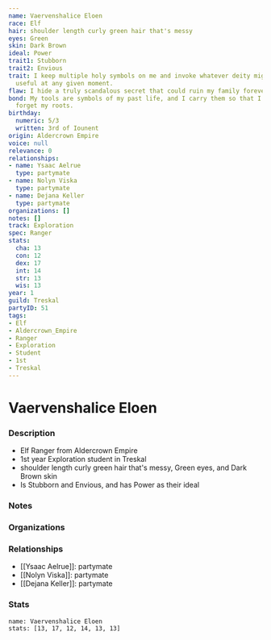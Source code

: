 ```yaml
---
name: Vaervenshalice Eloen
race: Elf
hair: shoulder length curly green hair that's messy
eyes: Green
skin: Dark Brown
ideal: Power
trait1: Stubborn
trait2: Envious
trait: I keep multiple holy symbols on me and invoke whatever deity might come in
  useful at any given moment.
flaw: I hide a truly scandalous secret that could ruin my family forever.
bond: My tools are symbols of my past life, and I carry them so that I will never
  forget my roots.
birthday:
  numeric: 5/3
  written: 3rd of Iounent
origin: Aldercrown Empire
voice: null
relevance: 0
relationships:
- name: Ysaac Aelrue
  type: partymate
- name: Nolyn Viska
  type: partymate
- name: Dejana Keller
  type: partymate
organizations: []
notes: []
track: Exploration
spec: Ranger
stats:
  cha: 13
  con: 12
  dex: 17
  int: 14
  str: 13
  wis: 13
year: 1
guild: Treskal
partyID: 51
tags:
- Elf
- Aldercrown_Empire
- Ranger
- Exploration
- Student
- 1st
- Treskal
---
```

# Vaervenshalice Eloen
### Description
- Elf Ranger from Aldercrown Empire
- 1st year Exploration student in Treskal
- shoulder length curly green hair that's messy, Green eyes, and Dark Brown skin
- Is Stubborn and Envious, and has Power as their ideal

### Notes

### Organizations

### Relationships
- [[Ysaac Aelrue]]: partymate
- [[Nolyn Viska]]: partymate
- [[Dejana Keller]]: partymate

### Stats
```statblock
name: Vaervenshalice Eloen
stats: [13, 17, 12, 14, 13, 13]
```